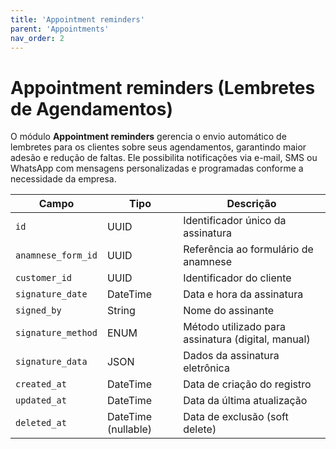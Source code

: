 ```yaml
---
title: 'Appointment reminders'
parent: 'Appointments'
nav_order: 2
---
```


# Appointment reminders (Lembretes de Agendamentos)

O módulo **Appointment reminders** gerencia o envio automático de lembretes para os clientes sobre seus agendamentos, garantindo maior adesão e redução de faltas. Ele possibilita notificações via e-mail, SMS ou WhatsApp com mensagens personalizadas e programadas conforme a necessidade da empresa.

| Campo                   | Tipo                | Descrição |
|-------------------------|---------------------|--------------------------------|
| `id`                   | UUID                | Identificador único da assinatura |
| `anamnese_form_id`     | UUID                | Referência ao formulário de anamnese |
| `customer_id`          | UUID                | Identificador do cliente |
| `signature_date`       | DateTime            | Data e hora da assinatura |
| `signed_by`            | String              | Nome do assinante |
| `signature_method`     | ENUM                | Método utilizado para assinatura (digital, manual) |
| `signature_data`       | JSON                | Dados da assinatura eletrônica |
| `created_at`           | DateTime            | Data de criação do registro |
| `updated_at`           | DateTime            | Data da última atualização |
| `deleted_at`           | DateTime (nullable) | Data de exclusão (soft delete) |




